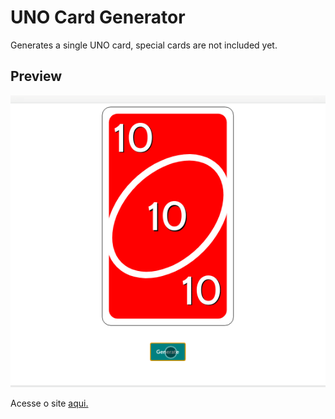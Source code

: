 # UNO Card Generator

Generates a single UNO card, special cards are not included yet.

## Preview

<img src="./assets/card-generator-preview.gif">

Acesse o site <a href="https://laizabertelli.github.io/uno-card-generator/">aqui.</a>
